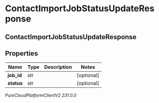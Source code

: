 # ContactImportJobStatusUpdateResponse

## ContactImportJobStatusUpdateResponse

## Properties

|Name | Type | Description | Notes|
|------------ | ------------- | ------------- | -------------|
| **job_id** | str |  | [optional] |
| **status** | str |  | [optional] |



_PureCloudPlatformClientV2 231.0.0_

